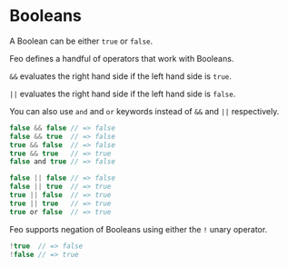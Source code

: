 # Booleans
A Boolean can be either `true` or `false`.

Feo defines a handful of operators that work with Booleans.

`&&` evaluates the right hand side if the left hand side is `true`.

`||` evaluates the right hand side if the left hand side is `false`.

You can also use `and` and `or` keywords instead of `&&` and `||` respectively.

```js
false && false // => false
false && true  // => false
true && false  // => false
true && true   // => true
false and true // => false

false || false // => false
false || true  // => true
true || false  // => true
true || true   // => true
true or false  // => true
```

Feo supports negation of Booleans using either the `!` unary operator.
```js
!true  // => false
!false // => true
```
